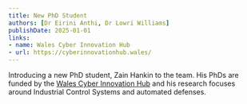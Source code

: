 ```yaml
---
title: New PhD Student
authors: [Dr Eirini Anthi, Dr Lowri Williams]
publishDate: 2025-01-01
links:
- name: Wales Cyber Innovation Hub
- url: https://cyberinnovationhub.wales/
---
```


Introducing a new PhD student, Zain Hankin to the team. His PhDs are funded by the [Wales Cyber Innovation Hub](https://cyberinnovationhub.wales/) and his research focuses around Industrial Control Systems and automated defenses.

